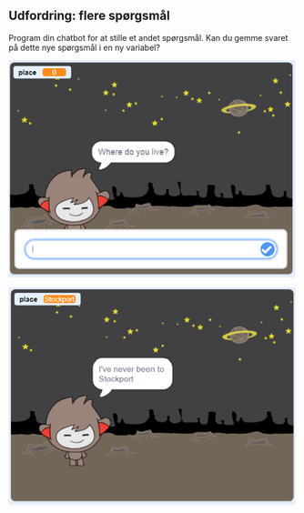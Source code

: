 ## Udfordring: flere spørgsmål

Program din chatbot for at stille et andet spørgsmål. Kan du gemme svaret på dette nye spørgsmål i en ny variabel?

![Flere spørgsmål](images/chatbot-question1.png)

![Flere spørgsmål](images/chatbot-question2.png)